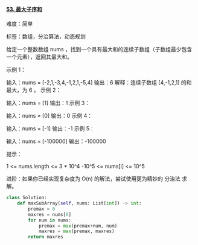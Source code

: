 #### [53. 最大子序和](https://leetcode-cn.com/problems/maximum-subarray/)

难度：简单

标签：数组，分治算法，动态规划

给定一个整数数组 nums ，找到一个具有最大和的连续子数组（子数组最少包含一个元素），返回其最大和。



示例 1：

输入：nums = [-2,1,-3,4,-1,2,1,-5,4]
输出：6
解释：连续子数组 [4,-1,2,1] 的和最大，为 6 。
示例 2：

输入：nums = [1]
输出：1
示例 3：

输入：nums = [0]
输出：0
示例 4：

输入：nums = [-1]
输出：-1
示例 5：

输入：nums = [-100000]
输出：-100000


提示：

1 <= nums.length <= 3 * 10^4
-10^5 <= nums[i] <= 10^5


进阶：如果你已经实现复杂度为 O(n) 的解法，尝试使用更为精妙的 分治法 求解。

```python
class Solution:
    def maxSubArray(self, nums: List[int]) -> int:
        premax = 0
        maxres = nums[0]
        for num in nums:
            premax = max(premax+num, num)
            maxres = max(premax, maxres)
        return maxres
```

